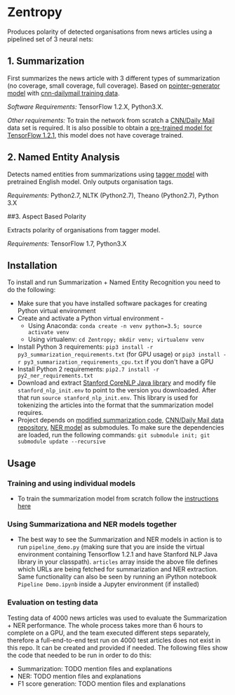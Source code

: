 # Zentropy

Produces polarity of detected organisations from news articles using a pipelined set of 3 neural nets:

## 1. Summarization

First summarizes the news article with 3 different types of summarization (no coverage, small coverage, full coverage). Based on [pointer-generator model](https://github.com/becxer/pointer-generator/) with [cnn-dailymail training data](https://github.com/becxer/cnn-dailymail/).

*Software Requirements:* TensorFlow 1.2.X, Python3.X.  

*Other requirements:* To train the network from scratch a [CNN/Daily Mail](https://github.com/becxer/cnn-dailymail/) data set is required. It is also possible to obtain a [pre-trained model for TensorFlow 1.2.1](https://drive.google.com/file/d/0B7pQmm-OfDv7ZUhHZm9ZWEZidDg/view), this model does not have coverage trained.

## 2. Named Entity Analysis

Detects named entities from summarizations using [tagger model](https://github.com/glample/tagger) with pretrained English model. Only outputs organisation tags.

*Requirements:* Python2.7, NLTK (Python2.7), Theano (Python2.7), Python 3.X

##3. Aspect Based Polarity

Extracts polarity of organisations from tagger model.

*Requirements:* TensorFlow 1.7, Python3.X

## Installation

To install and run Summarization + Named Entity Recognition you need to do the following:

* Make sure that you have installed software packages for creating Python virtual environment
* Create and activate a Python virtual environment -
	* Using Anaconda: `conda create -n venv python=3.5; source activate venv`
	* Using virtualenv: `cd Zentropy; mkdir venv; virtualenv venv`
* Install Python 3 requirements: `pip3 install -r py3_summarization_requirements.txt` (for GPU usage) or `pip3 install -r py3_summarization_requirements_cpu.txt` if you don't have a GPU
* Install Python 2 requirements: `pip2.7 install -r py2_ner_requirements.txt`
* Download and extract [Stanford CoreNLP Java library](http://nlp.stanford.edu/software/stanford-corenlp-full-2018-02-27.zip) and modify file `stanford_nlp_init.env` to point to the version you downloaded. After that run `source stanford_nlp_init.env`. This library is used for tokenizing the articles into the format that the summarization model requires.
* Project depends on [modified summarization code](https://github.com/arpol/pointer-generator), [CNN/Daily Mail data repository](https://github.com/becxer/cnn-dailymail), [NER model](https://github.com/glample/tagger/) as submodules. To make sure the dependencies are loaded, run the following commands: `git submodule init; git submodule update --recursive`

## Usage

### Training and using individual models

* To train the summarization model from scratch follow the [instructions here](https://github.com/becxer/pointer-generator/)

### Using Summarizationa and NER models together

* The best way to see the Summarization and NER models in action is to run `pipeline_demo.py` (making sure that you are inside the virtual environment containing Tensorflow 1.2.1 and have Stanford NLP Java library in your classpath). `articles` array inside the above file defines which URLs are being fetched for summarization and NER extraction. Same functionality can also be seen by running an iPython notebook `Pipeline Demo.ipynb` inside a Jupyter environment (if installed)

### Evaluation on testing data

Testing data of 4000 news articles was used to evaluate the Summarization + NER performance. The whole process takes more than 6 hours to complete on a GPU, and the team executed different steps separately, therefore a full-end-to-end test run on 4000 test articles does not exist in this repo. It can be created and provided if needed. The following files show the code that needed to be run in order to do this:

* Summarization: TODO mention files and explanations
* NER: TODO mention files and explanations
* F1 score generation: TODO mention files and explanations

